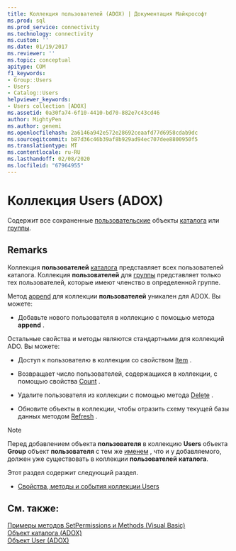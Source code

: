 ```yaml
---
title: Коллекция пользователей (ADOX) | Документация Майкрософт
ms.prod: sql
ms.prod_service: connectivity
ms.technology: connectivity
ms.custom: ''
ms.date: 01/19/2017
ms.reviewer: ''
ms.topic: conceptual
apitype: COM
f1_keywords:
- Group::Users
- Users
- Catalog::Users
helpviewer_keywords:
- Users collection [ADOX]
ms.assetid: 0a30fa74-6f10-4410-bd70-882e7c43cd46
author: MightyPen
ms.author: genemi
ms.openlocfilehash: 2a6146a942e572e28692ceaafd77d6958cdab9dc
ms.sourcegitcommit: b87d36c46b39af8b929ad94ec707dee8800950f5
ms.translationtype: MT
ms.contentlocale: ru-RU
ms.lasthandoff: 02/08/2020
ms.locfileid: "67964955"
---
```

# <a name="users-collection-adox"></a>Коллекция Users (ADOX)
Содержит все сохраненные [пользовательские](../../../ado/reference/adox-api/user-object-adox.md) объекты [каталога](../../../ado/reference/adox-api/catalog-object-adox.md) или [группы](../../../ado/reference/adox-api/group-object-adox.md).  
  
## <a name="remarks"></a>Remarks  
 Коллекция **пользователей** [каталога](../../../ado/reference/adox-api/catalog-object-adox.md) представляет всех пользователей каталога. Коллекция **пользователей** для [группы](../../../ado/reference/adox-api/group-object-adox.md) представляет только тех пользователей, которые имеют членство в определенной группе.  
  
 Метод [append](../../../ado/reference/adox-api/append-method-adox-users.md) для коллекции **пользователей** уникален для ADOX. Вы можете:  
  
-   Добавьте нового пользователя в коллекцию с помощью метода **append** .  
  
 Остальные свойства и методы являются стандартными для коллекций ADO. Вы можете:  
  
-   Доступ к пользователю в коллекции со свойством [Item](../../../ado/reference/ado-api/item-property-ado.md) .  
  
-   Возвращает число пользователей, содержащихся в коллекции, с помощью свойства [Count](../../../ado/reference/ado-api/count-property-ado.md) .  
  
-   Удалите пользователя из коллекции с помощью метода [Delete](../../../ado/reference/adox-api/delete-method-adox-collections.md) .  
  
-   Обновите объекты в коллекции, чтобы отразить схему текущей базы данных методом [Refresh](../../../ado/reference/ado-api/refresh-method-ado.md) .  
  
> [!NOTE]
>  Перед добавлением объекта **пользователя** в коллекцию **Users** объекта **Group** объект **пользователя** с тем же [именем](../../../ado/reference/adox-api/name-property-adox.md) , что и у добавляемого, должен уже существовать в коллекции **пользователей** **каталога**.  
  
 Этот раздел содержит следующий раздел.  
  
-   [Свойства, методы и события коллекции Users](../../../ado/reference/adox-api/users-collection-properties-methods-and-events.md)  
  
## <a name="see-also"></a>См. также:  
 [Примеры методов SetPermissions и Methods (Visual Basic)](../../../ado/reference/adox-api/getpermissions-and-setpermissions-methods-example-vb.md)   
 [Объект каталога (ADOX)](../../../ado/reference/adox-api/catalog-object-adox.md)   
 [Объект User (ADOX)](../../../ado/reference/adox-api/user-object-adox.md)
